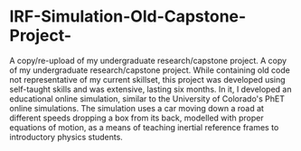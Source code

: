 # IRF-Simulation-Old-Capstone-Project-
A copy/re-upload of my undergraduate research/capstone project.
A copy of my undergraduate research/capstone project. While containing old code not representative of my current skillset, this project was developed using self-taught skills and was extensive, lasting six months. In it, I developed an educational online simulation, similar to the University of Colorado's PhET online simulations. The simulation uses a car moving down a road at different speeds dropping a box from its back, modelled with proper equations of motion, as a means of teaching inertial reference frames to introductory physics students. 
